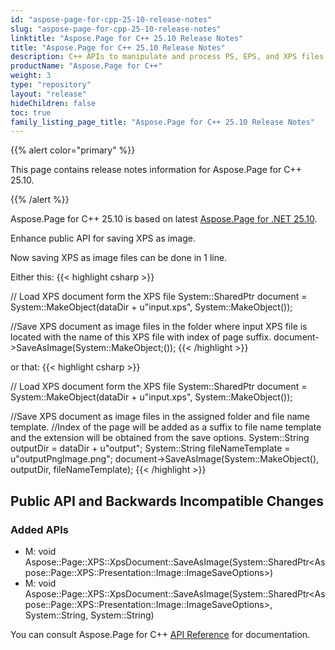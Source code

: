 ```yaml
---
id: "aspose-page-for-cpp-25-10-release-notes"
slug: "aspose-page-for-cpp-25-10-release-notes"
linktitle: "Aspose.Page for C++ 25.10 Release Notes"
title: "Aspose.Page for C++ 25.10 Release Notes"
description: C++ APIs to manipulate and process PS, EPS, and XPS files. This page contains new Aspose.Page for C++ features, enhancement, and bug fixes in 2025, version 25.10.
productName: "Aspose.Page for C++"
weight: 3
type: "repository"
layout: "release"
hideChildren: false
toc: true
family_listing_page_title: "Aspose.Page for C++ 25.10 Release Notes"
---
```


{{% alert color="primary" %}}

This page contains release notes information for Aspose.Page for C++ 25.10.

{{% /alert %}}

Aspose.Page for C++ 25.10 is based on latest [Aspose.Page for .NET 25.10](https://releases.aspose.com/page/net/release-notes/2025/aspose-page-for-net-25-10-release-notes/).


Enhance public API for saving XPS as image.

Now saving XPS as image files can be done in 1 line.

Either this:
{{< highlight csharp >}}

// Load XPS document form the XPS file
System::SharedPtr<XpsDocument> document = System::MakeObject<XpsDocument>(dataDir + u"input.xps", System::MakeObject<XpsLoadOptions>());

//Save XPS document as image files in the folder where input XPS file is located with the name of this XPS file with index of page suffix.
document->SaveAsImage(System::MakeObject<JpegSaveOptions>;());
{{< /highlight >}}

or that:
{{< highlight csharp >}}

// Load XPS document form the XPS file
System::SharedPtr<XpsDocument> document = System::MakeObject<XpsDocument>(dataDir + u"input.xps", System::MakeObject<XpsLoadOptions>());

//Save XPS document as image files in the assigned folder and file name template.
//Index of the page will be added as a suffix to file name template and the extension will be obtained from the save options. 
System::String outputDir = dataDir + u"output";
System::String fileNameTemplate = u"outputPngImage.png";
document->SaveAsImage(System::MakeObject<PngSaveOptions>(), outputDir, fileNameTemplate);
{{< /highlight >}}



## **Public API and Backwards Incompatible Changes**
### **Added APIs**
- M: void Aspose::Page::XPS::XpsDocument::SaveAsImage(System::SharedPtr&lt;Aspose::Page::XPS::Presentation::Image::ImageSaveOptions&gt;)
- M: void Aspose::Page::XPS::XpsDocument::SaveAsImage(System::SharedPtr&lt;Aspose::Page::XPS::Presentation::Image::ImageSaveOptions&gt;, System::String, System::String)



You can consult Aspose.Page for C++ [API Reference](https://apireference.aspose.com/cpp/page/) for documentation.
